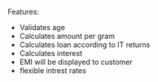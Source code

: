 Features:  

-	Validates age 
-	Calculates amount per gram
-	 Calculates loan according to IT returns
-	 Calculates interest
-	 EMI will be displayed to customer 
-  flexible intrest rates
